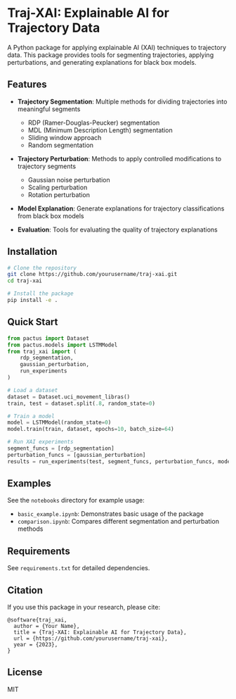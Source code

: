 # Traj-XAI: Explainable AI for Trajectory Data

A Python package for applying explainable AI (XAI) techniques to trajectory data. This package provides tools for segmenting trajectories, applying perturbations, and generating explanations for black box models.

## Features

- **Trajectory Segmentation**: Multiple methods for dividing trajectories into meaningful segments
  - RDP (Ramer-Douglas-Peucker) segmentation
  - MDL (Minimum Description Length) segmentation
  - Sliding window approach
  - Random segmentation

- **Trajectory Perturbation**: Methods to apply controlled modifications to trajectory segments
  - Gaussian noise perturbation
  - Scaling perturbation
  - Rotation perturbation

- **Model Explanation**: Generate explanations for trajectory classifications from black box models

- **Evaluation**: Tools for evaluating the quality of trajectory explanations

## Installation

```bash
# Clone the repository
git clone https://github.com/yourusername/traj-xai.git
cd traj-xai

# Install the package
pip install -e .
```

## Quick Start

```python
from pactus import Dataset
from pactus.models import LSTMModel
from traj_xai import (
    rdp_segmentation,
    gaussian_perturbation,
    run_experiments
)

# Load a dataset
dataset = Dataset.uci_movement_libras()
train, test = dataset.split(.8, random_state=0)

# Train a model
model = LSTMModel(random_state=0)
model.train(train, dataset, epochs=10, batch_size=64)

# Run XAI experiments
segment_funcs = [rdp_segmentation]
perturbation_funcs = [gaussian_perturbation]
results = run_experiments(test, segment_funcs, perturbation_funcs, model)
```

## Examples

See the `notebooks` directory for example usage:

- `basic_example.ipynb`: Demonstrates basic usage of the package
- `comparison.ipynb`: Compares different segmentation and perturbation methods

## Requirements

See `requirements.txt` for detailed dependencies.

## Citation

If you use this package in your research, please cite:

```
@software{traj_xai,
  author = {Your Name},
  title = {Traj-XAI: Explainable AI for Trajectory Data},
  url = {https://github.com/yourusername/traj-xai},
  year = {2023},
}
```

## License

MIT
